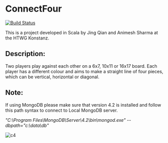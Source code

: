 # ConnectFour
[![Build Status](https://travis-ci.org/herrqian/HTWG_SA_ConnectFour.svg?branch=master)](https://travis-ci.org/herrqian/HTWG_SA_ConnectFour)

This is a project developed in Scala by Jing Qian and Animesh Sharma at the HTWG Konstanz.

## Description:
Two players play against each other on a 6x7, 10x11 or 16x17 board. Each player has a different colour and aims to make a straight line of four pieces, which can be vertical, horizontal or diagonal.

## Note:
If using MongoDB please make sure that version 4.2 is installed and follow this path syntax to connect to Local MongoDB server.

_"C:\Program Files\MongoDB\Server\4.2\bin\mongod.exe" --dbpath="c:\data\db"_

![c4](https://user-images.githubusercontent.com/56340230/134411344-f2287351-55a3-4549-81be-4796c94c82f5.JPG)
